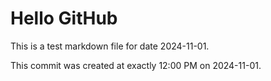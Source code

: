 # Hello GitHub
This is a test markdown file for date 2024-11-01.

This commit was created at exactly 12:00 PM on 2024-11-01.
